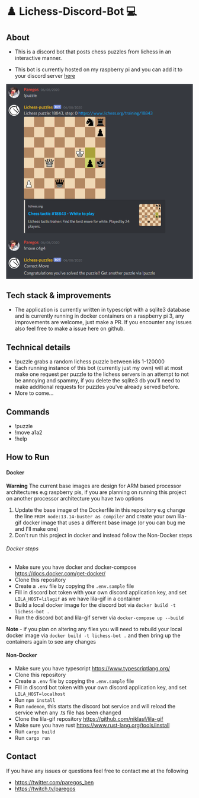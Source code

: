 # ♟️ Lichess-Discord-Bot 💻

## About

- This is a discord bot that posts chess puzzles from lichess in an interactive manner.

- This bot is currently hosted on my raspberry pi and you can add it to your discord server [here](https://discord.com/api/oauth2/authorize?client_id=711480594629918772&permissions=522240&scope=bot)

![Lichess-Discord-Bot sending a puzzle to a discord channel](https://github.com/paregos/lichess-puzzle-discord-bot/raw/master/img/bot.png "Lichess-Discord-Bot sending a puzzle to a discord channel")

## Tech stack & improvements

- The application is currently written in typescript with a sqlite3 database and is currently running in docker containers on a raspberry pi 3, any improvements are welcome, just make a PR. If you encounter any issues also feel free to make a issue here on github.

## Technical details

- !puzzle grabs a random lichess puzzle between ids 1-120000
- Each running instance of this bot (currently just my own) will at most make one request per puzzle to the lichess servers in an attempt to not be annoying and spammy, if you delete the sqlite3 db you'll need to make additional requests for puzzles you've already served before.
- More to come...

## Commands
- !puzzle
- !move a1a2
- !help

## How to Run

#### Docker

**Warning** The current base images are design for ARM based processor architectures e.g raspberry pis, if you are planning on running this project on another processor architecture you have two options

1. Update the base image of the Dockerfile in this repository e.g change the line `FROM node:13.14-buster as compiler` and create your own lila-gif docker image that uses a different base image (or you can bug me and I'll make one)
2. Don't run this project in docker and instead follow the Non-Docker steps

###### Docker steps

- Make sure you have docker and docker-compose https://docs.docker.com/get-docker/
- Clone this repository
- Create a `.env` file by copying the `.env.sample` file
- Fill in discord bot token with your own discord application key, and set `LILA_HOST=lilagif` as we have lila-gif in a container
- Build a local docker image for the discord bot via `docker build -t lichess-bot .`
- Run the discord bot and lila-gif server via `docker-compose up --build`

**Note** - if you plan on altering any files you will need to rebuild your local docker image via `docker build -t lichess-bot .` and then bring up the containers again to see any changes

#### Non-Docker

- Make sure you have typescript https://www.typescriptlang.org/
- Clone this repository
- Create a `.env` file by copying the `.env.sample` file
- Fill in discord bot token with your own discord application key, and set `LILA_HOST=localhost`
- Run `npm install`
- Run `nodemon`, this starts the discord bot service and will reload the service when any .ts file has been changed
- Clone the lila-gif repository https://github.com/niklasf/lila-gif
- Make sure you have rust https://www.rust-lang.org/tools/install
- Run `cargo build`
- Run `cargo run`

## Contact

If you have any issues or questions feel free to contact me at the following

- https://twitter.com/paregos_ben
- https://twitch.tv/paregos
